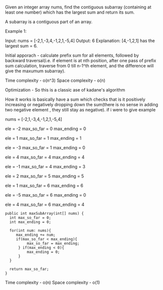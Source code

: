 Given an integer array nums, find the contiguous subarray (containing at least one number) which has the largest sum and return its sum.

A subarray is a contiguous part of an array.

Example 1:

Input: nums = [-2,1,-3,4,-1,2,1,-5,4]
Output: 6
Explanation: [4,-1,2,1] has the largest sum = 6.


Initial apporach - calculate prefix sum for all elements, followed by backward traversal(i.e. if element is at nth position, after one 
pass of prefix sum calculation, traverse from 0 till n-1^th element, and the difference will give the maxumum subarray).

Time complexity - o(n^3) 
Space complexity - o(n)

Optimization - So this is a classic ase of kadane's algorithm

How it works is basically have a sum which checks that is it positively increasing or negatively dropping down the sum(there is no sense in adding two negative element
, they still stay as negative). if i were to give example

nums = [-2,1,-3,4,-1,2,1,-5,4]

ele = -2
max_so_far = 0 
max_ending = 0

ele = 1
max_so_far = 1
max_ending = 1

ele = -3
max_so_far = 1
max_ending = 0

ele = 4
max_so_far = 4
max_ending = 4

ele = -1
max_so_far = 4
max_ending = 3

ele = 2
max_so_far = 5
max_ending = 5

ele = 1
max_so_far = 6
max_ending = 6

ele = -5
max_so_far = 6
max_ending = 0

ele = 4
max_so_far = 6
max_ending = 4

```
public int maxSubArray(int[] nums) {
  int max_so_far = 0;
  int max_ending = 0;
  
  for(int num: nums){
     max_ending += num;
     if(max_so_far < max_ending){
          max_so_far = max_ending;
      } if(max_ending < 0){
          max_ending = 0;
      }
  }
  
  return max_so_far;
}
```

Time complexity - o(n) 
Space complexity - o(1)
